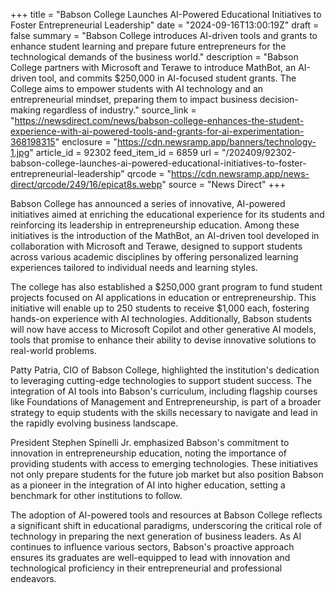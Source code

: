 +++
title = "Babson College Launches AI-Powered Educational Initiatives to Foster Entrepreneurial Leadership"
date = "2024-09-16T13:00:19Z"
draft = false
summary = "Babson College introduces AI-driven tools and grants to enhance student learning and prepare future entrepreneurs for the technological demands of the business world."
description = "Babson College partners with Microsoft and Terawe to introduce MathBot, an AI-driven tool, and commits $250,000 in AI-focused student grants. The College aims to empower students with AI technology and an entrepreneurial mindset, preparing them to impact business decision-making regardless of industry."
source_link = "https://newsdirect.com/news/babson-college-enhances-the-student-experience-with-ai-powered-tools-and-grants-for-ai-experimentation-368198315"
enclosure = "https://cdn.newsramp.app/banners/technology-1.jpg"
article_id = 92302
feed_item_id = 6859
url = "/202409/92302-babson-college-launches-ai-powered-educational-initiatives-to-foster-entrepreneurial-leadership"
qrcode = "https://cdn.newsramp.app/news-direct/qrcode/249/16/epicat8s.webp"
source = "News Direct"
+++

<p>Babson College has announced a series of innovative, AI-powered initiatives aimed at enriching the educational experience for its students and reinforcing its leadership in entrepreneurship education. Among these initiatives is the introduction of the MathBot, an AI-driven tool developed in collaboration with Microsoft and Terawe, designed to support students across various academic disciplines by offering personalized learning experiences tailored to individual needs and learning styles.</p><p>The college has also established a $250,000 grant program to fund student projects focused on AI applications in education or entrepreneurship. This initiative will enable up to 250 students to receive $1,000 each, fostering hands-on experience with AI technologies. Additionally, Babson students will now have access to Microsoft Copilot and other generative AI models, tools that promise to enhance their ability to devise innovative solutions to real-world problems.</p><p>Patty Patria, CIO of Babson College, highlighted the institution's dedication to leveraging cutting-edge technologies to support student success. The integration of AI tools into Babson's curriculum, including flagship courses like Foundations of Management and Entrepreneurship, is part of a broader strategy to equip students with the skills necessary to navigate and lead in the rapidly evolving business landscape.</p><p>President Stephen Spinelli Jr. emphasized Babson's commitment to innovation in entrepreneurship education, noting the importance of providing students with access to emerging technologies. These initiatives not only prepare students for the future job market but also position Babson as a pioneer in the integration of AI into higher education, setting a benchmark for other institutions to follow.</p><p>The adoption of AI-powered tools and resources at Babson College reflects a significant shift in educational paradigms, underscoring the critical role of technology in preparing the next generation of business leaders. As AI continues to influence various sectors, Babson's proactive approach ensures its graduates are well-equipped to lead with innovation and technological proficiency in their entrepreneurial and professional endeavors.</p>